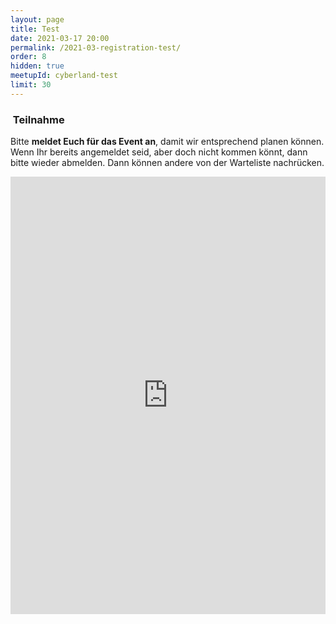 ```yaml
---
layout: page
title: Test
date: 2021-03-17 20:00
permalink: /2021-03-registration-test/
order: 8
hidden: true
meetupId: cyberland-test
limit: 30
---
```


<h3 id="teilnahme"><i class="fas fa-lg fa-door-open"></i>&nbsp;Teilnahme</h3>

<p>Bitte <strong>meldet Euch für das Event an</strong>, damit wir entsprechend planen können. Wenn Ihr bereits angemeldet seid, aber doch nicht kommen könnt, dann bitte wieder abmelden. Dann können andere von der Warteliste nachrücken.</p>

<iframe src="https://registration.ijug.eu/registration?eventId={{ page.date | date: "%Y-%m-%d" }}&limit={{ page.limit }}&showPub=false" frameborder="0" width="100%" height="700" marginheight="0" marginwidth="0"></iframe>

